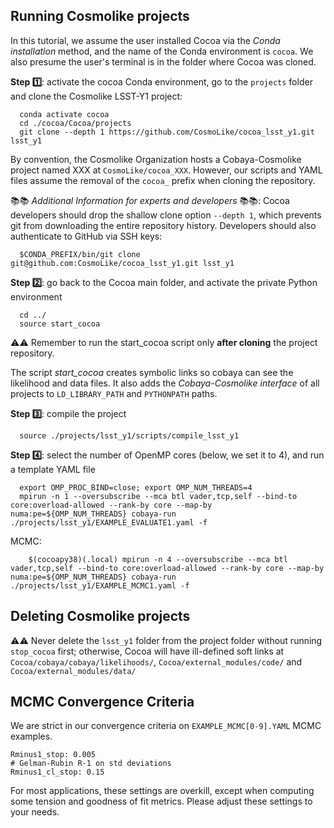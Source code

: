 ## Running Cosmolike projects <a name="running_cosmolike_projects"></a> 

In this tutorial, we assume the user installed Cocoa via the *Conda installation* method, and the name of the Conda environment is `cocoa`. We also presume the user's terminal is in the folder where Cocoa was cloned.

 **Step :one:**: activate the cocoa Conda environment, go to the `projects` folder and clone the Cosmolike LSST-Y1 project:
    
      conda activate cocoa
      cd ./cocoa/Cocoa/projects
      git clone --depth 1 https://github.com/CosmoLike/cocoa_lsst_y1.git lsst_y1 

By convention, the Cosmolike Organization hosts a Cobaya-Cosmolike project named XXX at `CosmoLike/cocoa_XXX`. However, our scripts and YAML files assume the removal of the `cocoa_` prefix when cloning the repository.

📚📚 *Additional Information for experts and developers* 📚📚: Cocoa developers should drop the shallow clone option `--depth 1`, which prevents git from downloading the entire repository history. Developers should also authenticate to GitHub via SSH keys:

      $CONDA_PREFIX/bin/git clone git@github.com:CosmoLike/cocoa_lsst_y1.git lsst_y1
      
 **Step :two:**: go back to the Cocoa main folder, and activate the private Python environment
    
      cd ../
      source start_cocoa
 
:warning::warning: Remember to run the start_cocoa script only **after cloning** the project repository. 

The script *start_cocoa* creates symbolic links so cobaya can see the likelihood and data files. It also adds the *Cobaya-Cosmolike interface* of all projects to `LD_LIBRARY_PATH` and `PYTHONPATH` paths.

**Step :three:**: compile the project
 
      source ./projects/lsst_y1/scripts/compile_lsst_y1

**Step :four:**: select the number of OpenMP cores (below, we set it to 4), and run a template YAML file
    
      export OMP_PROC_BIND=close; export OMP_NUM_THREADS=4
      mpirun -n 1 --oversubscribe --mca btl vader,tcp,self --bind-to core:overload-allowed --rank-by core --map-by numa:pe=${OMP_NUM_THREADS} cobaya-run ./projects/lsst_y1/EXAMPLE_EVALUATE1.yaml -f
 
MCMC:

        $(cocoapy38)(.local) mpirun -n 4 --oversubscribe --mca btl vader,tcp,self --bind-to core:overload-allowed --rank-by core --map-by numa:pe=${OMP_NUM_THREADS} cobaya-run ./projects/lsst_y1/EXAMPLE_MCMC1.yaml -f

## Deleting Cosmolike projects <a name="running_cosmolike_projects"></a>

:warning::warning: Never delete the `lsst_y1` folder from the project folder without running `stop_cocoa` first; otherwise, Cocoa will have ill-defined soft links at `Cocoa/cobaya/cobaya/likelihoods/`, `Cocoa/external_modules/code/` and `Cocoa/external_modules/data/`

## MCMC Convergence Criteria <a name="running_cosmolike_projects"></a>

  We are strict in our convergence criteria on `EXAMPLE_MCMC[0-9].YAML` MCMC examples.
  
    Rminus1_stop: 0.005
    # Gelman-Rubin R-1 on std deviations
    Rminus1_cl_stop: 0.15
    
For most applications, these settings are overkill, except when computing some tension and goodness of fit metrics. Please adjust these settings to your needs. 
